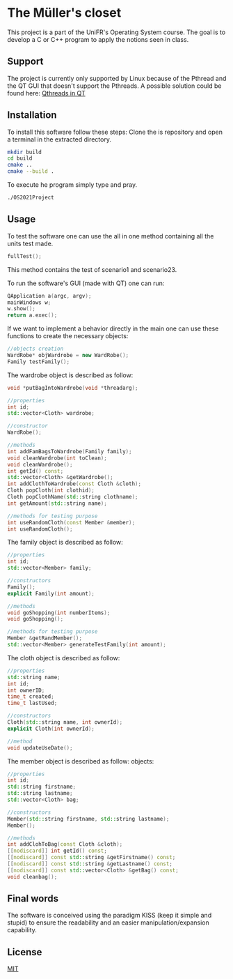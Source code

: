 # The Müller's closet

This project is a part of the UniFR's Operating System course. The goal is to develop a C or C++ program to apply the notions seen in class.

## Support
The project is currently only supported by Linux because of the Pthread and the QT GUI that doesn't support the Pthreads. A possible solution could be found here: [Qthreads in QT](https://doc.qt.io/qt-5/qthread.html#details)

## Installation 
To install this software follow these steps:
Clone the is repository and open a terminal in the extracted directory.
```bash
mkdir build
cd build
cmake ..
cmake --build .
```
To execute he program simply type and pray.
```bash
./OS2021Project
```

## Usage
To test the software one can use the all in one method containing all the units test made.
```c++
fullTest();
```
This method contains the test of scenario1 and scenario23.

To run the software's GUI (made with QT) one can run:
```c++
QApplication a(argc, argv);
mainWindows w;
w.show();
return a.exec();
```

If we want to implement a behavior directly in the main one can use these functions to create the necessary objects:
```c++
//objects creation
WardRobe* objWardrobe = new WardRobe();
Family testFamily();
```
The wardrobe object is described as follow:
```c++
void *putBagIntoWardrobe(void *threadarg);

//properties
int id;
std::vector<Cloth> wardrobe;

//constructor
WardRobe();

//methods
int addFamBagsToWardrobe(Family family);
void cleanWardrobe(int toClean);
void cleanWardrobe();
int getId() const;
std::vector<Cloth> &getWardrobe();
int addClothToWardrobe(const Cloth &cloth);
Cloth popCloth(int clothid);
Cloth popClothName(std::string clothname);
int getAmount(std::string name);

//methods for testing purpose
int useRandomCloth(const Member &member);
int useRandomCloth();
```

The family object is described as follow:
```c++
//properties
int id;
std::vector<Member> family;

//constructors
Family();
explicit Family(int amount);

//methods
void goShopping(int numberItems);
void goShopping();

//methods for testing purpose
Member &getRandMember();
std::vector<Member> generateTestFamily(int amount);
```

The cloth object is described as follow:
```c++
//properties
std::string name;
int id;
int ownerID;
time_t created;
time_t lastUsed;

//constructors
Cloth(std::string name, int ownerId);
explicit Cloth(int ownerId);

//method
void updateUseDate();
```

The member object is described as follow:
objects:
```c++
//properties
int id;
std::string firstname;
std::string lastname;
std::vector<Cloth> bag;

//constructors
Member(std::string firstname, std::string lastname);
Member();

//methods
int addClohToBag(const Cloth &cloth);
[[nodiscard]] int getId() const;
[[nodiscard]] const std::string &getFirstname() const;
[[nodiscard]] const std::string &getLastname() const;
[[nodiscard]] const std::vector<Cloth> &getBag() const;
void cleanbag();
```

## Final words
The software is conceived using the paradigm KISS (keep it simple and stupid) to ensure the readability and an easier manipulation/expansion capability.

## License
[MIT](https://choosealicense.com/licenses/mit/)
